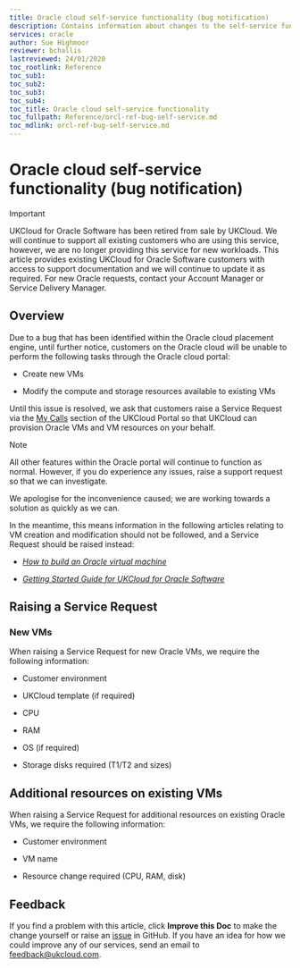 ```yaml
---
title: Oracle cloud self-service functionality (bug notification)
description: Contains information about changes to the self-service functionality for UKCloud for Oracle Software
services: oracle
author: Sue Highmoor
reviewer: bchallis
lastreviewed: 24/01/2020
toc_rootlink: Reference
toc_sub1: 
toc_sub2:
toc_sub3:
toc_sub4:
toc_title: Oracle cloud self-service functionality
toc_fullpath: Reference/orcl-ref-bug-self-service.md
toc_mdlink: orcl-ref-bug-self-service.md
---
```


# Oracle cloud self-service functionality (bug notification)

> [!IMPORTANT]
> UKCloud for Oracle Software has been retired from sale by UKCloud. We will continue to support all existing customers who are using this service, however, we are no longer providing this service for new workloads. This article provides existing UKCloud for Oracle Software customers with access to support documentation and we will continue to update it as required. For new Oracle requests, contact your Account Manager or Service Delivery Manager.

## Overview

Due to a bug that has been identified within the Oracle cloud placement engine, until further notice, customers on the Oracle cloud will be unable to perform the following tasks through the Oracle cloud portal:

- Create new VMs

- Modify the compute and storage resources available to existing VMs

Until this issue is resolved, we ask that customers raise a Service Request via the [My Calls](https://portal.skyscapecloud.com/support/ivanti) section of the UKCloud Portal so that UKCloud can provision Oracle VMs and VM resources on your behalf.

> [!NOTE]
> All other features within the Oracle portal will continue to function as normal. However, if you do experience any issues, raise a support request so that we can investigate.

We apologise for the inconvenience caused; we are working towards a solution as quickly as we can.

In the meantime, this means information in the following articles relating to VM creation and modification should not be followed, and a Service Request should be raised instead:

- [*How to build an Oracle virtual machine*](orcl-how-build-vm.md)

- [*Getting Started Guide for UKCloud for Oracle Software*](orcl-gs.md)

## Raising a Service Request

### New VMs

When raising a Service Request for new Oracle VMs, we require the following information:

- Customer environment

- UKCloud template (if required)

- CPU

- RAM

- OS (if required)

- Storage disks required (T1/T2 and sizes)

## Additional resources on existing VMs

When raising a Service Request for additional resources on existing Oracle VMs, we require the following information:

- Customer environment

- VM name

- Resource change required (CPU, RAM, disk)

## Feedback

If you find a problem with this article, click **Improve this Doc** to make the change yourself or raise an [issue](https://github.com/UKCloud/documentation/issues) in GitHub. If you have an idea for how we could improve any of our services, send an email to <feedback@ukcloud.com>.
